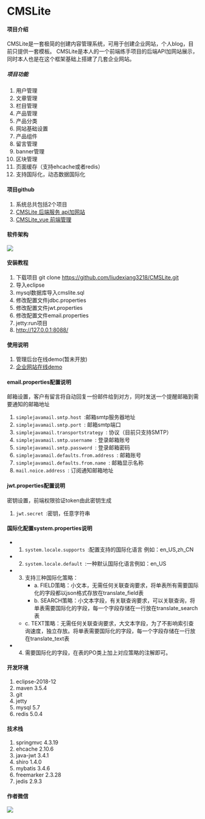 # CMSLite

#### 项目介绍
CMSLite是一套极简的创建内容管理系统，可用于创建企业网站，个人blog，目前只提供一套模板。
CMSLite是本人的一个前端练手项目的后端API加网站展示，同时本人也是在这个框架基础上搭建了几套企业网站。

##### 项目功能
1. 用户管理
2. 文章管理
3. 栏目管理
4. 产品管理
5. 产品分类
6. 网站基础设置
7. 产品组件
8. 留言管理
9. banner管理
10. 区块管理
11. 页面缓存（支持ehcache或者redis）
12. 支持国际化，动态数据国际化

#### 项目github
1. 系统总共包括2个项目
2. [CMSLite 后端服务 api加网站](https://github.com/liudexiang3218/CMSLite)
3. [CMSLite_vue 前端管理](https://github.com/liudexiang3218/CMSLite_vue)

#### 软件架构
<img src="https://github.com/liudexiang3218/CMSLite/blob/master/ScreenShots/flow.jpg?raw=true">

#### 安装教程

1. 下载项目 git clone https://github.com/liudexiang3218/CMSLite.git
2. 导入eclipse
3. mysql数据库导入cmslite.sql
4. 修改配置文件jdbc.properties
5. 修改配置文件jwt.properties
6. 修改配置文件email.properties
7. jetty:run项目 
8. http://127.0.0.1:8088/

#### 使用说明

1. 管理后台在线demo(暂未开放)
2. [企业网站在线demo](http://www.cchcch.com)

#### email.properties配置说明
邮箱设置，客户有留言将自动回复一份邮件给到对方，同时发送一个提醒邮箱到需要通知的邮箱地址
1.  ``simplejavamail.smtp.host ``:邮箱smtp服务器地址
2.  ``simplejavamail.smtp.port ``: 邮箱smtp端口
3.  ``simplejavamail.transportstrategy ``: 协议（目前只支持SMTP）
3.  ``simplejavamail.smtp.username ``: 登录邮箱账号
4.  ``simplejavamail.smtp.password ``: 登录邮箱密码
5.  ``simplejavamail.defaults.from.address ``: 邮箱账号
6.  ``simplejavamail.defaults.from.name ``: 邮箱显示名称
7.  ``mail.noice.address ``: 订阅通知邮箱地址

#### jwt.properties配置说明
密钥设置，前端权限验证token由此密钥生成
1.  ``jwt.secret ``:密钥，任意字符串

#### 国际化配置system.properties说明
- 1. ``system.locale.supports ``:配置支持的国际化语言 例如：en_US,zh_CN
- 2. ``system.locale.default ``:一种默认国际化语言例如：en_US
- 3. 支持三种国际化策略：
     - a. FIELD策略：小文本，无需任何关联查询要求，将单表所有需要国际化的字段都以json格式存放在translate_field表
     - b. SEARCH策略：小文本字段，有关联查询要求，可以关联查询，将单表需要国际化的字段，每一个字段存储在一行放在translate_search表
    - c. TEXT策略：无需任何关联查询要求，大文本字段，为了不影响索引查询速度，独立存放。将单表需要国际化的字段，每一个字段存储在一行放在translate_text表
- 4. 需要国际化的字段，在表的PO类上加上对应策略的注解即可。

#### 开发环境

1. eclipse-2018-12
2. maven 3.5.4
3. git
4. jetty
5. mysql 5.7
6. redis 5.0.4

#### 技术栈
1. springmvc 4.3.19
3. ehcache 2.10.6
4. java-jwt 3.4.1
5. shiro 1.4.0
6. mybatis 3.4.6
7. freemarker 2.3.28
8. jedis 2.9.3

#### 作者微信
<img src="https://github.com/liudexiang3218/CMSLite/blob/master/ScreenShots/wechatqr.png?raw=true">
